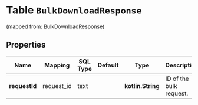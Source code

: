
# Table `BulkDownloadResponse`
(mapped from: BulkDownloadResponse)

## Properties
Name | Mapping | SQL Type | Default | Type | Description | Notes
---- | ------- | -------- | ------- | ---- | ----------- | -----
**requestId** | request_id | text |  | **kotlin.String** | ID of the bulk request. |  [optional]



